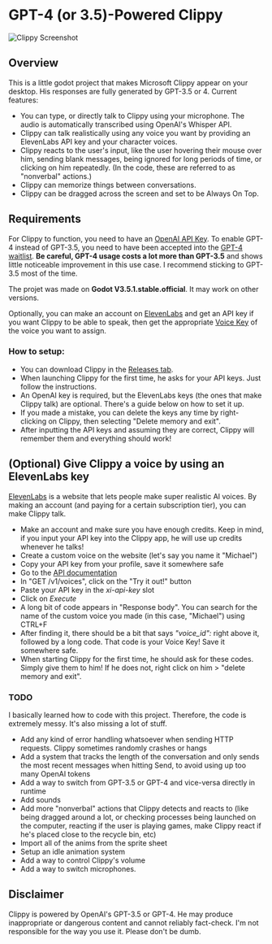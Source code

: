 

# GPT-4 (or 3.5)-Powered Clippy

![Clippy Screenshot](https://i.imgur.com/npgJMst.png)

## Overview

This is a little godot project that makes Microsoft Clippy appear on your desktop. His responses are fully generated by GPT-3.5 or 4.  Current features:

- You can type, or directly talk to Clippy using your microphone. The audio is automatically transcribed using OpenAI's Whisper API.
- Clippy can talk realistically using any voice you want by providing an ElevenLabs API key and your character voices.
- Clippy reacts to the user's input, like the user hovering their mouse over him, sending blank messages, being ignored for long periods of time, or clicking on him repeatedly. (In the code, these are referred to as "nonverbal" actions.)
- Clippy can memorize things between conversations.
- Clippy can be dragged across the screen and set to be Always On Top. 


## Requirements

For Clippy to function, you need to have an [OpenAI API Key](https://platform.openai.com/account/api-keys). To enable GPT-4 instead of GPT-3.5, you need to have been accepted into the [GPT-4 waitlist](https://openai.com/waitlist/gpt-4-api). **Be careful, GPT-4 usage costs a lot more than GPT-3.5** and shows little noticeable improvement in this use case. I recommend sticking to GPT-3.5 most of the time.

The projet was made on **Godot V3.5.1.stable.official**. It may work on other versions.

Optionally, you can make an account on [ElevenLabs](https://beta.elevenlabs.io/) and get an API key if you want Clippy to be able to speak, then get the appropriate [Voice Key](https://api.elevenlabs.io/docs#/voices/Get_voices_v1_voices_get) of the voice you want to assign.

### How to setup:

- You can download Clippy in the [Releases tab](https://github.com/turboncelucionce/gpt4-clippy-godot/releases/tag/release).
- When launching Clippy for the first time, he asks for your API keys. Just follow the instructions.
- An OpenAI key is required, but the ElevenLabs keys (the ones that make Clippy talk) are optional. There's a guide below on how to set it up.
- If you made a mistake, you can delete the keys any time by right-clicking on Clippy, then selecting "Delete memory and exit".
- After inputting the API keys and assuming they are correct, Clippy will remember them and everything should work!

## (Optional) Give Clippy a voice by using an ElevenLabs key

[ElevenLabs](https://beta.elevenlabs.io) is a website that lets people make super realistic AI voices. By making an account (and paying for a certain subscription tier), you can make Clippy talk.

- Make an account and make sure you have enough credits. Keep in mind, if you input your API key into the Clippy app, he will use up credits whenever he talks!
- Create a custom voice on the website (let's say you name it "Michael")
- Copy your API key from your profile, save it somewhere safe
- Go to the [API documentation](https://api.elevenlabs.io/docs#/voices/Get_voices_v1_voices_get)
- In "GET /v1/voices", click on the "Try it out!" button
- Paste your API key in the *xi-api-key* slot
- Click on *Execute*
- A long bit of code appears in "Response body". You can search for the name of the custom voice you made (in this case, "Michael") using CTRL+F
- After finding it, there should be a bit that says *"voice_id":* right above it, followed by a long code. That code is your Voice Key! Save it somewhere safe.
- When starting Clippy for the first time, he should ask for these codes. Simply give them to him! If he does not, right click on him > "delete memory and exit".


### TODO

I basically learned how to code with this project. Therefore, the code is extremely messy. It's also missing a lot of stuff.

- Add any kind of error handling whatsoever when sending HTTP requests. Clippy sometimes randomly crashes or hangs
- Add a system that tracks the length of the conversation and only sends the most recent messages when hitting Send, to avoid using up too many OpenAI tokens
- Add a way to switch from GPT-3.5 or GPT-4 and vice-versa directly in runtime
- Add sounds
- Add more "nonverbal" actions that Clippy detects and reacts to (like being dragged around a lot, or checking processes being launched on the computer, reacting if the user is playing games, make Clippy react if he's placed close to the recycle bin, etc)
- Import all of the anims from the sprite sheet
- Setup an idle animation system
- Add a way to control Clippy's volume
- Add a way to switch microphones.

## Disclaimer

Clippy is powered by OpenAI's GPT-3.5 or GPT-4. He may produce inappropriate or dangerous content and cannot reliably fact-check. I'm not responsible for the way you use it. Please don't be dumb.
